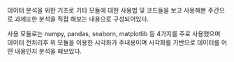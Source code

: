 데이터 분석을 위한 기초로 기타 모듈에 대한 사용법 및 코드들을 보고 사용해본 주간으로 과제또한 분석을 직접 해보는 내용으로 구성되어있다.

사용 모듈로는 numpy, pandas, seaborn, matplotlib 등 4가지를 주로 사용했으며 데이터 전처리후 위 모듈을 이용한 시각화가 주내용이며 시각화를 기반으로 데이터를 어떤 내용인지 분석을 해보았다.


